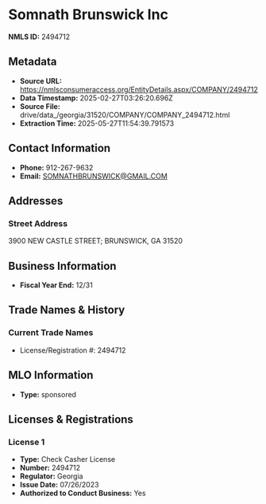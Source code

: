 # Somnath Brunswick Inc

**NMLS ID:** 2494712

## Metadata
- **Source URL:** https://nmlsconsumeraccess.org/EntityDetails.aspx/COMPANY/2494712
- **Data Timestamp:** 2025-02-27T03:26:20.696Z
- **Source File:** drive/data_/georgia/31520/COMPANY/COMPANY_2494712.html
- **Extraction Time:** 2025-05-27T11:54:39.791573

## Contact Information
- **Phone:** 912-267-9632
- **Email:** SOMNATHBRUNSWICK@GMAIL.COM

## Addresses
### Street Address
3900 NEW CASTLE STREET; BRUNSWICK, GA 31520

## Business Information
- **Fiscal Year End:** 12/31

## Trade Names & History
### Current Trade Names
- License/Registration #: 2494712

## MLO Information
- **Type:** sponsored

## Licenses & Registrations

### License 1
- **Type:** Check Casher License
- **Number:** 2494712
- **Regulator:** Georgia
- **Issue Date:** 07/26/2023
- **Authorized to Conduct Business:** Yes
